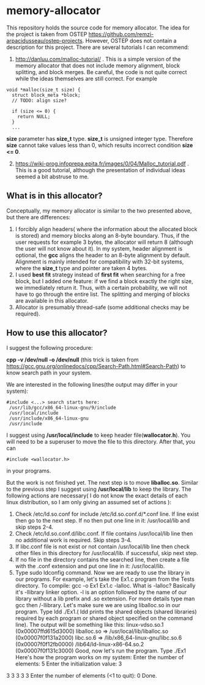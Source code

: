# memory-allocator
This repository holds the source code for memory allocator. The idea for the project is taken from OSTEP https://github.com/remzi-arpacidusseau/ostep-projects. However, OSTEP does not contain a description for this project. There are several tutorials I can recommend:

1) http://danluu.com/malloc-tutorial/ . This is a simple version of the memory allocator that does not include memory alignment, block splitting, and block merges. Be careful, the code is not quite correct while the ideas themselves are still correct. For example
```
void *malloc(size_t size) {
  struct block_meta *block;
  // TODO: align size?

  if (size <= 0) {
    return NULL;
  }
  ...
```
**size** parameter has **size_t** type. **size_t** is unsigned integer type. Therefore **size** cannot take values less than 0, which results incorrect condition **size <= 0**. 

2) https://wiki-prog.infoprepa.epita.fr/images/0/04/Malloc_tutorial.pdf . This is a good tutorial, although the presentation of individual ideas seemed a bit abstruse to me.
## What is in this allocator?
Conceptually, my memory allocator is similar to the two presented above, but there are differences:
1) I forcibly align headers( where the information about the allocated block is stored) and memory blocks along an 8-byte boundary. Thus, if the user requests for example 3 bytes, the allocator will return 8 (although the user will not know about it). In my system, header alignment is optional, the **gcc** aligns the header to an 8-byte alignment by default. Alignment is mainly intended for compatibility with 32-bit systems, where the **size_t** type and pointer are taken 4 bytes.
2) I used **best fit** strategy instead of **first fit** when searching for a free block, but I added one feature: if we find a block exactly the right size, we immediately return it.  Thus, with a certain probability, we will not have to go through the entire list. The splitting and merging of blocks are available in this allocator.
3) Allocator is presumably thread-safe (some additional checks may be required).
## How to use this allocator?
I suggest the following procedure:

**cpp -v /dev/null -o /dev/null** (this trick is taken from https://gcc.gnu.org/onlinedocs/cpp/Search-Path.html#Search-Path) to know search path in your system.

We are interested in the following lines(the output may differ in your system):
```
#include <...> search starts here:
 /usr/lib/gcc/x86_64-linux-gnu/9/include
 /usr/local/include
 /usr/include/x86_64-linux-gnu
 /usr/include
 ```
I suggest using **/usr/local/include** to keep header file(**wallocator.h**). You will need to be a superuser to move the file to this directory. After that, you can
```
#include <wallocator.h>
```
in your programs.

But the work is not finished yet. The next step is to move **liballoc.so**. Similar to the previous step I suggest using **/usr/local/lib** to keep the library.
The following actions are necessary( I do not know the exact details of each linux distribution, so I am only giving an assumed set of actions ):

1) Check /etc/ld.so.conf for include /etc/ld.so.conf.d/*.conf line. If line exist then go to the next step. If no then put one line in it: /usr/local/lib and skip steps 2-4.
2) Check /etc/ld.so.conf.d/libc.conf. If file contains /usr/local/lib line then no additional work is required. Skip steps 3-4.
3) If libc.conf file is not exist or not contain /usr/local/lib line then check other files in this directory for /usr/local/lib. if successful, skip next step.
4) If no file in the directory contains the searched line, then create a file with the .conf extension and put one line in it: /usr/local/lib.
5) Type sudo ldconfig command.
Now we are ready to use the library in our programs. For example, let's take the Ex1.c program from the Tests directory. To compile: gcc -o Ex1 Ex1.c -lalloc.
What is -lalloc? Basically it's -llibrary linker option. -l is an option followed by the name of our library without a lib prefix and .so extension. 
For more details type man gcc then /-llibrary.
Let's make sure we are using liballoc.so in our program. Type ldd ./Ex1.( ldd prints the shared objects (shared libraries) required by each program or shared object specified on the command line).
The output will be something like this:
    linux-vdso.so.1 (0x00007ffd615d3000)
	liballoc.so => /usr/local/lib/liballoc.so (0x00007f0f131a2000)
	libc.so.6 => /lib/x86_64-linux-gnu/libc.so.6 (0x00007f0f12fb0000)
	/lib64/ld-linux-x86-64.so.2 (0x00007f0f131c3000)
Good, now let's run the program. Type ./Ex1
Here's how the program works on my system:
Enter the number of elements: 5
Enter the initialization value: 3

3 3 3 3 3
Enter the number of elements (<1 to quit): 0
Done.

